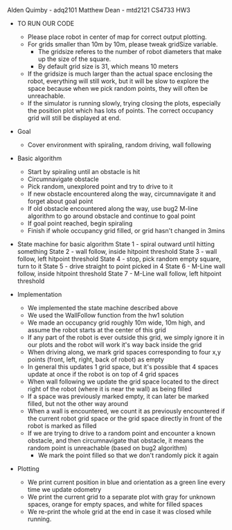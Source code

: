 Alden Quimby - adq2101
Matthew Dean - mtd2121
CS4733 HW3

- TO RUN OUR CODE
  - Please place robot in center of map for correct output plotting.
  - For grids smaller than 10m by 10m, please tweak gridSize variable.
    - The gridsize referes to the number of robot diameters that make up the 
      size of the square.
    - By default grid size is 31, which means 10 meters
  - If the gridsize is much larger than the actual space enclosing the robot,
    everything will still work, but it will be slow to explore the space
    because when we pick random points, they will often be unreachable.
  - If the simulator is running slowly, trying closing the plots, especially the position
    plot which has lots of points. The correct occupancy grid will still be displayed at end.

- Goal
  - Cover environment with spiraling, random driving, wall following

- Basic algorithm
  - Start by spiraling until an obstacle is hit
  - Circumnavigate obstacle
  - Pick random, unexplored point and try to drive to it
  - If new obstacle encountered along the way, circumnavigate it
    and forget about goal point
  - If old obstacle encountered along the way, use bug2 M-line algorithm
    to go around obstacle and continue to goal point
  - If goal point reached, begin spiraling
  - Finish if whole occupancy grid filled, or grid hasn't changed in 3mins

- State machine for basic algorithm
    State 1 - spiral outward until hitting something
    State 2 - wall follow, inside hitpoint threshold
    State 3 - wall follow, left hitpoint threshold
    State 4 - stop, pick random empty square, turn to it
    State 5 - drive straight to point picked in 4
    State 6 - M-Line wall follow, inside hitpoint threshold
    State 7 - M-Line wall follow, left hitpoint threshold

- Implementation
    - We implemented the state machine described above
    - We used the WallFollow function from the hw1 solution
    - We made an occupancy grid roughly 10m wide, 10m high, and assume
      the robot starts at the center of this grid
    - If any part of the robot is ever outside this grid, we simply ignore it
      in our plots and the robot will work it's way back inside the grid
    - When driving along, we mark grid spaces corresponding to four x,y
      points (front, left, right, back of robot) as empty
    - In general this updates 1 grid space, but it's possible that 4 
      spaces update at once if the robot is on top of 4 grid spaces
    - When wall following we update the grid space located to the direct
      right of the robot (where it is near the wall) as being filled
    - If a space was previously marked empty, it can later be marked 
      filled, but not the other way around
    - When a wall is encountered, we count it as previously encountered
      if the current robot grid space or the grid space directly in
      front of the robot is marked as filled
    - If we are trying to drive to a random point and encounter a known
      obstacle, and then circumnavigate that obstacle, it means the random
      point is unreachable (based on bug2 algorithm)
        - We mark the point filled so that we don't randomly pick it again

- Plotting
    - We print current position in blue and orientation as a green 
      line every time we update odometry
    - We print the current grid to a separate plot with gray for unknown 
      spaces, orange for empty spaces, and white for filled spaces
    - We re-print the whole grid at the end in case it was closed while running.
